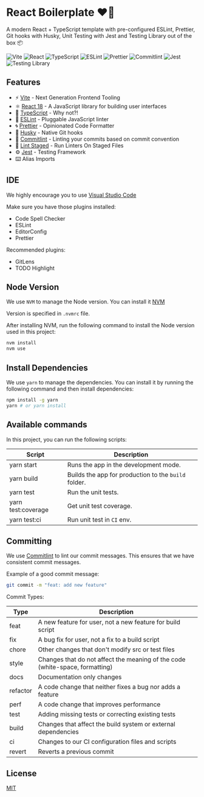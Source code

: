 # React Boilerplate ❤️‍🔥

A modern React + TypeScript template with pre-configured ESLint, Prettier, Git hooks with Husky, Unit Testing with Jest and Testing Library out of the box 📦

![Vite](https://img.shields.io/badge/Vite-B73BFE?style=for-the-badge&logo=vite&logoColor=FFD62E)
![React](https://img.shields.io/badge/React-20232A?style=for-the-badge&logo=react&logoColor=61DAFB)
![TypeScript](https://img.shields.io/badge/TypeScript-007ACC?style=for-the-badge&logo=typescript&logoColor=white)
![ESLint](https://img.shields.io/badge/eslint-3A33D1?style=for-the-badge&logo=eslint&logoColor=white)
![Prettier](https://img.shields.io/badge/prettier-1A2C34?style=for-the-badge&logo=prettier&logoColor=F7BA3E)
![Commitlint](https://img.shields.io/badge/commitlint-000000?style=for-the-badge&logo=commitlint&logoColor=white)
![Jest](https://img.shields.io/badge/jest-C21325?style=for-the-badge&logo=jest&logoColor=white)
![Testing Library](https://img.shields.io/badge/testing%20library-E33332?style=for-the-badge&logo=testing-library&logoColor=white)

## Features

- ⚡️ [Vite](https://vitejs.dev/) - Next Generation Frontend Tooling
- ⚛️ [React 18](https://reactjs.org/) - A JavaScript library for building user interfaces
- 💎 [TypeScript](https://www.typescriptlang.org/) - Why not?!
- 🔨 [ESLint](https://eslint.org/) - Pluggable JavaScript linter
- 🌀 [Prettier](https://prettier.io) - Opinionated Code Formatter
- 🐺 [Husky](https://github.com/typicode/husky) - Native Git hooks
- 📑 [Commitlint](https://commitlint.js.org/) - Linting your commits based on commit convention
- 🐺 [Lint Staged](https://github.com/okonet/lint-staged) - Run Linters On Staged Files
- ⚙️ [Jest](https://jestjs.io/) - Testing Framework
- ⌨️ Alias Imports

## IDE

We highly encourage you to use [Visual Studio Code](https://code.visualstudio.com/)

Make sure you have those plugins installed:

- Code Spell Checker
- ESLint
- EditorConfig
- Prettier

Recommended plugins:

- GitLens
- TODO Highlight

## Node Version

We use `NVM` to manage the Node version. You can install it [NVM](https://github.com/nvm-sh/nvm)

Version is specified in `.nvmrc` file.

After installing NVM, run the following command to install the Node version used in this project:

```bash
nvm install
nvm use
```

## Install Dependencies

We use `yarn` to manage the dependencies. You can install it by running the following command and then install dependencies:

```bash
npm install -g yarn
yarn # or yarn install
```

## Available commands

<p>In this project, you can run the following scripts:</p>

| Script             | Description                                          |
| ------------------ | ---------------------------------------------------- |
| yarn start         | Runs the app in the development mode.                |
| yarn build         | Builds the app for production to the `build` folder. |
| yarn test          | Run the unit tests.                                  |
| yarn test:coverage | Get unit test coverage.                              |
| yarn test:ci       | Run unit test in `CI` env.                           |

## Committing

We use [Commitlint](https://commitlint.js.org/) to lint our commit messages. This ensures that we have consistent commit messages.

Example of a good commit message:

```bash
git commit -m "feat: add new feature"
```

Commit Types:

| Type     | Description                                                                  |
| -------- | ---------------------------------------------------------------------------- |
| feat     | A new feature for user, not a new feature for build script                   |
| fix      | A bug fix for user, not a fix to a build script                              |
| chore    | Other changes that don't modify src or test files                            |
| style    | Changes that do not affect the meaning of the code (white-space, formatting) |
| docs     | Documentation only changes                                                   |
| refactor | A code change that neither fixes a bug nor adds a feature                    |
| perf     | A code change that improves performance                                      |
| test     | Adding missing tests or correcting existing tests                            |
| build    | Changes that affect the build system or external dependencies                |
| ci       | Changes to our CI configuration files and scripts                            |
| revert   | Reverts a previous commit                                                    |

## License

[MIT](https://choosealicense.com/licenses/mit/)

